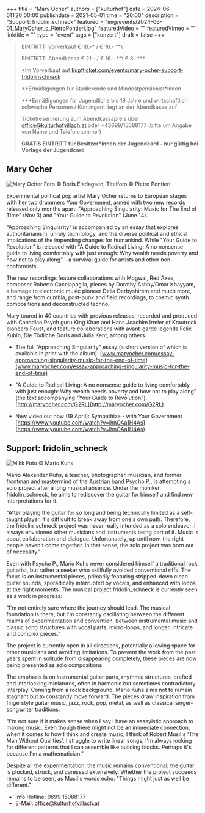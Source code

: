 +++
title = "Mary Ocher"
authors = ["kulturhof"]
date = 2024-06-01T20:00:00
publishdate = 2021-05-01
time = "20:00"
description = "Support: fridolin_schneck"
featured = "img/events/2024-06-01_MaryOcher_c_PietroPontieri.jpg"
featuredVideo = ""
featuredVimeo = ""
linktitle = ""
type = "event"
tags = ["konzert"]
draft = false
+++

> EINTRITT: Vorverkauf € 18.-\* / € 16.- *\*\
> 
> EINTRITT: Abendkassa € 21.- / € 16.- *\*\ € 8.-\*\*\*
>
> \*Im Vorverkauf auf [kupfticket.com/events/mary-ocher-support-fridolinschneck](https://kupfticket.com/events/mary-ocher-support-fridolinschneck)
>
> \*\*Ermäßigungen für Studierende und Mindestpensionist\*innen
> 
> \*\*\*Ermäßigungen für Jugendliche bis 19 Jahre und wirtschaftlich schwache Personen / Kontingent liegt an der Abendkasse auf
>
> Ticketreservierung zum Abendkassapreis über office@kulturhofvillach.at oder +43699/15088177 (bitte um Angabe von Name und Telefonnummer) 
>
> **GRATIS EINTRITT für Besitzer\*innen der Jugendcard - nur gültig bei Vorlage der Jugendcard**

## Mary Ocher

![Mary Ocher](/img/events/2024-06-01_MaryOcher_c_BorisEldagsen.jpg)
Foto © Boris Eladagsen, Titelfoto © Pietro Pontieri

Experimental political pop artist Mary Ocher returns to European stages with her two drummers Your Government, armed with two new records released only months apart: "Approaching Singularity: Music for The End of Time" (Nov 3) and "Your Guide to Revolution" (June 14).

"Approaching Singularity" is accompanied by an essay that explores authoritarianism, unruly technology, and the diverse political and ethical implications of the impending changes for humankind. While "Your Guide to Revolution" is released with "A Guide to Radical Living: A no nonsense guide to living comfortably with just enough: Why wealth needs poverty and how not to play along" - a survival guide for artists and other non-conformists.

The new recordings feature collaborations with Mogwai, Red Axes, composer Roberto Cacciapaglia, pieces by Dorothy Ashby/Omar Khayyam, a homage to electronic music pioneer Delia Derbyshirem and much more, and range from cumbia, post-punk and field recordings, to cosmic synth compositions and deconstructed techno.

Mary toured in 40 countries with previous releases, recorded and produced with Canadian Psych guru King Khan and Hans Joachim Irmler of Krautrock pioneers Faust, and feature collaborations with avant-garde legends Felix Kubin, Die Tödliche Doris and Julia Kent, among others. 

- The full "Approaching Singularity" essay (a short version of which is available in print with the album):
[www.maryocher.com/essay-approaching-singularity-music-for-the-end-of-time](www.maryocher.com/essay-approaching-singularity-music-for-the-end-of-time)

- "A Guide to Radical Living: A no nonsense guide to living comfortably with just enough: Why wealth needs poverty and how not to play along" (the text accompanying "Your Guide to Revolution").
[http://maryocher.com/G2RL](http://maryocher.com/G2RL)

- New video out now (19 April):
Sympathize - with Your Government
[https://www.youtube.com/watch?v=ihnOAa1H4As] (https://www.youtube.com/watch?v=ihnOAa1H4As)

## Support: fridolin_schneck

![Mikk](/img/events/2024-06-01_fridolinschneck_c_MarioKuhs.jpg)
Foto © Mario Kuhs

Mario Alexander Kuhs, a teacher, photographer, musician, and former frontman and mastermind of the Austrian
band Psycho P., is attempting a solo project after a long musical absence. Under the moniker fridolin_schneck, he
aims to rediscover the guitar for himself and find new interpretations for it.

"After playing the guitar for so long and being technically limited as a self-taught player, it's difficult to break away
from one's own path. Therefore, the fridolin_schneck project was never really intended as a solo endeavor. I always
envisioned other musicians and instruments being part of it. Music is about collaboration and dialogue. Unfortunately,
up until now, the right people haven't come together. In that sense, the solo project was born out of necessity."

Even with Psycho P., Mario Kuhs never considered himself a traditional rock guitarist, but rather a seeker who
skillfully avoided conventional riffs. The focus is on instrumental pieces, primarily featuring stripped-down clean
guitar sounds, sporadically interrupted by vocals, and enhanced with loops at the right moments. The musical project
fridolin_schneck is currently seen as a work in progress:

"I'm not entirely sure where the journey should lead. The musical foundation is there, but I'm constantly oscillating
between the different realms of experimentation and convention, between instrumental music and classic song
structures with vocal parts, micro-loops, and longer, intricate and complex pieces."

The project is currently open in all directions, potentially allowing space for other musicians and avoiding limitations.
To prevent the work from the past years spent in solitude from disappearing completely, these pieces are now being
presented as solo compositions.

The emphasis is on instrumental guitar parts, rhythmic structures, crafted and interlocking miniatures, often in
harmonic but sometimes contradictory interplay. Coming from a rock background, Mario Kuhs aims not to remain
stagnant but to constantly move forward. The pieces draw inspiration from fingerstyle guitar music, jazz, rock, pop,
metal, as well as classical singer-songwriter traditions.

"I'm not sure if it makes sense when I say I have an essayistic approach to making music. Even though there might not
be an immediate connection, when it comes to how I think and create music, I think of Robert Musil's 'The Man
Without Qualities'. I struggle to write linear songs; I'm always looking for different patterns that I can assemble like
building blocks. Perhaps it's because I'm a mathematician."

Despite all the experimentation, the music remains conventional; the guitar is plucked, struck, and caressed
extensively. Whether the project succeeds remains to be seen, as Musil's words echo: "Things might just as well be
different."

- Info Hotline: 0699 15088177 
- E-Mail: office@kulturhofvillach.at
